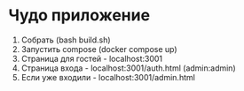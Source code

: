 # Чудо приложение
1. Собрать (bash build.sh)
2. Запустить compose (docker compose up)
3. Страница для гостей - localhost:3001 
4. Страница входа - localhost:3001/auth.html (admin:admin)
5. Если уже входили - localhost:3001/admin.html